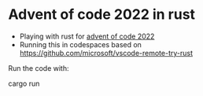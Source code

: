 # Advent of code 2022 in rust
- Playing with rust for [advent of code 2022](https://adventofcode.com/2022)
- Running this in codespaces based on https://github.com/microsoft/vscode-remote-try-rust

Run the code with:

cargo run
